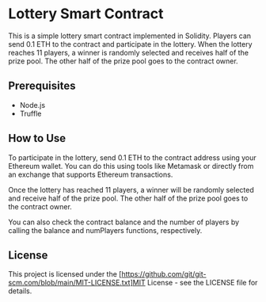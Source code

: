 # Lottery Smart Contract

This is a simple lottery smart contract implemented in Solidity. Players can send 0.1 ETH to the contract and participate in the lottery. When the lottery reaches 11 players, a winner is randomly selected and receives half of the prize pool. The other half of the prize pool goes to the contract owner.

## Prerequisites

- Node.js
- Truffle

## How to Use
  
To participate in the lottery, send 0.1 ETH to the contract address using your Ethereum wallet. You can do this using tools like Metamask or directly from an exchange that supports Ethereum transactions.

Once the lottery has reached 11 players, a winner will be randomly selected and receive half of the prize pool. The other half of the prize pool goes to the contract owner.

You can also check the contract balance and the number of players by calling the balance and numPlayers functions, respectively.

## License
This project is licensed under the [https://github.com/git/git-scm.com/blob/main/MIT-LICENSE.txt]MIT License - see the LICENSE file for details.
